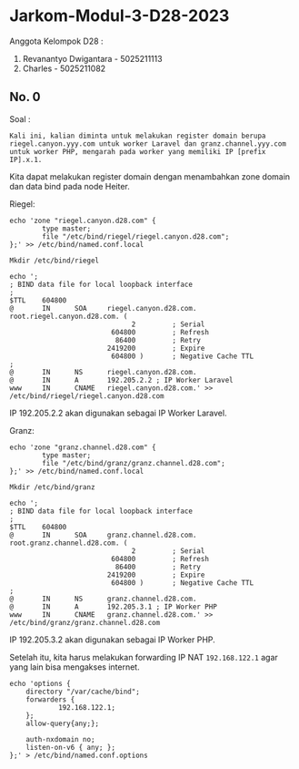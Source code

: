# Jarkom-Modul-3-D28-2023

Anggota Kelompok D28 :
1. Revanantyo Dwigantara - 5025211113
2. Charles - 5025211082

## No. 0
Soal :

`Kali ini, kalian diminta untuk melakukan register domain berupa riegel.canyon.yyy.com untuk worker Laravel dan granz.channel.yyy.com untuk worker PHP, mengarah pada worker yang memiliki IP [prefix IP].x.1.`

Kita dapat melakukan register domain dengan menambahkan zone domain dan data bind pada node Heiter.

Riegel:
```
echo 'zone "riegel.canyon.d28.com" {
        type master;
        file "/etc/bind/riegel/riegel.canyon.d28.com";
};' >> /etc/bind/named.conf.local

Mkdir /etc/bind/riegel

echo ';
; BIND data file for local loopback interface
;
$TTL    604800
@       IN      SOA     riegel.canyon.d28.com. root.riegel.canyon.d28.com. (
                              2         ; Serial
                         604800         ; Refresh
                          86400         ; Retry
                        2419200         ; Expire
                         604800 )       ; Negative Cache TTL
;
@       IN      NS      riegel.canyon.d28.com.
@       IN      A       192.205.2.2 ; IP Worker Laravel
www     IN      CNAME   riegel.canyon.d28.com.' >> /etc/bind/riegel/riegel.canyon.d28.com
```
IP 192.205.2.2 akan digunakan sebagai IP Worker Laravel.

Granz:
```
echo 'zone "granz.channel.d28.com" {
        type master;
        file "/etc/bind/granz/granz.channel.d28.com";
};' >> /etc/bind/named.conf.local

Mkdir /etc/bind/granz

echo ';
; BIND data file for local loopback interface
;
$TTL    604800
@       IN      SOA     granz.channel.d28.com. root.granz.channel.d28.com. (
                              2         ; Serial
                         604800         ; Refresh
                          86400         ; Retry
                        2419200         ; Expire
                         604800 )       ; Negative Cache TTL
;
@       IN      NS      granz.channel.d28.com.
@       IN      A       192.205.3.1 ; IP Worker PHP
www     IN      CNAME   granz.channel.d28.com.' >> /etc/bind/granz/granz.channel.d28.com
```
IP 192.205.3.2 akan digunakan sebagai IP Worker PHP.

Setelah itu, kita harus melakukan forwarding IP NAT `192.168.122.1` agar yang lain bisa mengakses internet.
```
echo 'options {
	directory "/var/cache/bind";
	forwarders {
    		192.168.122.1;
	};
	allow-query{any;};
	
	auth-nxdomain no;
	listen-on-v6 { any; };
};' > /etc/bind/named.conf.options
```

